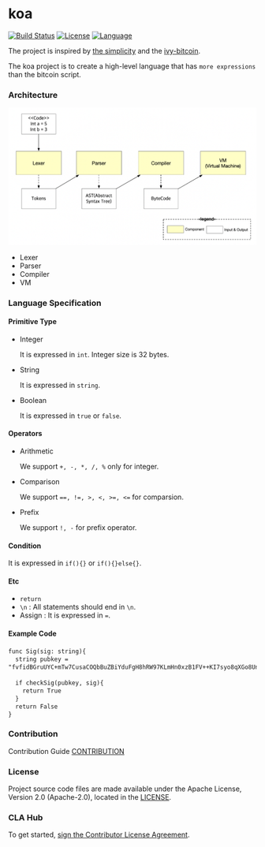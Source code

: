 # koa 
[![Build Status](https://travis-ci.org/DE-labtory/koa.svg?branch=master)](https://travis-ci.org/DE-labtory/koa)
[![License](https://img.shields.io/badge/License-Apache%202.0-blue.svg)](https://opensource.org/licenses/Apache-2.0) [![Language](https://img.shields.io/badge/language-go-orange.svg)](https://golang.org)

The project is inspired by [the simplicity](https://blockstream.com/simplicity.pdf) and the [ivy-bitcoin](https://github.com/ivy-lang/ivy-bitcoin).

The koa project is to create a high-level language that has `more expressions` than the bitcoin script.



### Architecture

![koa architecture](image/koa-architecture.png)

- Lexer
- Parser
- Compiler
- VM

### Language Specification

#### Primitive Type
- Integer

  It is expressed in `int`. Integer size is 32 bytes.

- String

  It is expressed in `string`.

- Boolean

  It is expressed in `true` or `false`.

#### Operators
- Arithmetic

  We support `+, -, *, /, %` only for integer.

- Comparison

  We support `==, !=, >, <, >=, <=` for comparsion.

- Prefix

  We support `!, -` for prefix operator.

#### Condition
It is expressed in `if(){}` or `if(){}else{}`.

#### Etc
- `return`
- `\n` : All statements should end in `\n`.
- Assign : It is expressed in `=`.

#### Example Code
   ```
   func Sig(sig: string){
     string pubkey = "fvfidBGruUYC+mTw7CusaCOQbBuZBiYduFgH8hRW97KLmHn0xzB1FV++KI7syo8qXGo8Un24WP40IT78XjKO"
     
     if checkSig(pubkey, sig){
       return True
     }
     return False
   }
   ```

### Contribution
Contribution Guide
[CONTRIBUTION](CONTRIBUTING.md)

### License

Project source code files are made available under the Apache License, Version 2.0 (Apache-2.0), located in the [LICENSE](LICENSE).


### CLA Hub

To get started, <a href="https://www.clahub.com/agreements/DE-labtory/koa">sign the Contributor License Agreement</a>.
